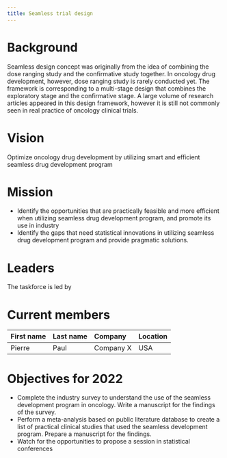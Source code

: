 ```yaml
---
title: Seamless trial design
---
```


# Background

Seamless design concept was originally from the idea of combining the dose ranging study and the confirmative study together. In oncology drug development, however, dose ranging study is rarely conducted yet. The framework is corresponding to a multi-stage design that combines the exploratory stage and the confirmative stage. A large volume of research articles appeared in this design framework, however it is still not commonly seen in real practice of oncology clinical trials.

# Vision

Optimize oncology drug development by utilizing smart and efficient seamless drug development program

# Mission

- Identify the opportunities that are practically feasible and more efficient when utilizing seamless drug development program, and promote its use in industry
- Identify the gaps that need statistical innovations in utilizing seamless drug development program and provide pragmatic solutions.

# Leaders

The taskforce is led by 

# Current members

| First name      | Last name     | Company           | Location  |
| :---            |    :----      |          :---     |  :---     |
| Pierre          | Paul          | Company X         |  USA      |

# Objectives for 2022

- Complete the industry survey to understand the use of the seamless development program in oncology. Write a manuscript for the findings of the survey. 
- Perform a meta-analysis based on public literature database to create a list of practical clinical studies that used the seamless development program. Prepare a manuscript for the findings.
- Watch for the opportunities to propose a session in statistical conferences
